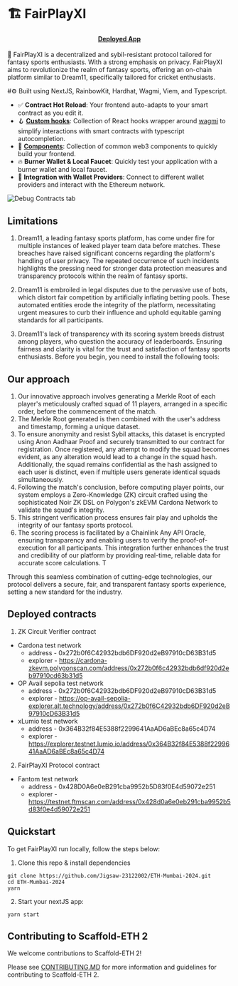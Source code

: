 # 🏗 FairPlayXI

<h4 align="center">
  <a href="https://fairplayxi-sarvagnya.vercel.app?_vercel_share=7XUHmYBZNDSloyWxg1fHNNumRZ4w0JVq">Deployed App</a>
</h4>

🧪 FairPlayXI is a decentralized and sybil-resistant protocol tailored for fantasy sports enthusiasts. With a strong emphasis on privacy. FairPlayXI aims to revolutionize the realm of fantasy sports, offering an on-chain platform similar to Dream11, specifically tailored for cricket enthusiasts.

#⚙️ Built using NextJS, RainbowKit, Hardhat, Wagmi, Viem, and Typescript.

- ✅ **Contract Hot Reload**: Your frontend auto-adapts to your smart contract as you edit it.
- 🪝 **[Custom hooks](https://docs.scaffoldeth.io/hooks/)**: Collection of React hooks wrapper around [wagmi](https://wagmi.sh/) to simplify interactions with smart contracts with typescript autocompletion.
- 🧱 [**Components**](https://docs.scaffoldeth.io/components/): Collection of common web3 components to quickly build your frontend.
- 🔥 **Burner Wallet & Local Faucet**: Quickly test your application with a burner wallet and local faucet.
- 🔐 **Integration with Wallet Providers**: Connect to different wallet providers and interact with the Ethereum network.

![Debug Contracts tab](https://github.com/scaffold-eth/scaffold-eth-2/assets/55535804/b237af0c-5027-4849-a5c1-2e31495cccb1)

## Limitations

1. Dream11, a leading fantasy sports platform, has come under fire for multiple instances of leaked player team data before matches. These breaches have raised significant concerns regarding the platform's handling of user privacy. The repeated occurrence of such incidents highlights the pressing need for stronger data protection measures and transparency protocols within the realm of fantasy sports.

2. Dream11 is embroiled in legal disputes due to the pervasive use of bots, which distort fair competition by artificially inflating betting pools. These automated entities erode the integrity of the platform, necessitating urgent measures to curb their influence and uphold equitable gaming standards for all participants.

3. Dream11's lack of transparency with its scoring system breeds distrust among players, who question the accuracy of leaderboards. Ensuring fairness and clarity is vital for the trust and satisfaction of fantasy sports enthusiasts.
Before you begin, you need to install the following tools:

## Our approach

1. Our innovative approach involves generating a Merkle Root of each player's meticulously crafted squad of 11 players, arranged in a specific order, before the commencement of the match.
2. The Merkle Root generated is then combined with the user's address and timestamp, forming a unique dataset.
3. To ensure anonymity and resist Sybil attacks, this dataset is encrypted using Anon Aadhaar Proof and securely transmitted to our contract for registration. Once registered, any attempt to modify the squad becomes evident, as any alteration would lead to a change in the squad hash. Additionally, the squad remains confidential as the hash assigned to each user is distinct, even if multiple users generate identical squads simultaneously.
4. Following the match's conclusion, before computing player points, our system employs a Zero-Knowledge (ZK) circuit crafted using the sophisticated Noir ZK DSL on Polygon's zkEVM Cardona Network to validate the squad's integrity.
5. This stringent verification process ensures fair play and upholds the integrity of our fantasy sports protocol.
6. The scoring process is facilitated by a Chainlink Any API Oracle, ensuring transparency and enabling users to verify the proof-of-execution for all participants. This integration further enhances the trust and credibility of our platform by providing real-time, reliable data for accurate score calculations. T

Through this seamless combination of cutting-edge technologies, our protocol delivers a secure, fair, and transparent fantasy sports experience, setting a new standard for the industry.

## Deployed contracts

1. ZK Circuit Verifier contract
  - Cardona test network
     - address - 0x272b0f6C42932bdb6DF920d2eB97910cD63B31d5
     - explorer - https://cardona-zkevm.polygonscan.com/address/0x272b0f6c42932bdb6df920d2eb97910cd63b31d5
  - OP Avail sepolia test network
     - address - 0x272b0f6C42932bdb6DF920d2eB97910cD63B31d5
     - explorer - https://op-avail-sepolia-explorer.alt.technology/address/0x272b0f6C42932bdb6DF920d2eB97910cD63B31d5
  - xLumio test network
     - address - 0x364B32f84E5388f2299641AaAD6aBEc8a65c4D74
     - explorer - https://explorer.testnet.lumio.io/address/0x364B32f84E5388f2299641AaAD6aBEc8a65c4D74
2. FairPlayXI Protocol contract
  - Fantom test network
     - address - 0x428D0A6e0eB291cba9952b5D83f0E4d59072e251
     - explorer - https://testnet.ftmscan.com/address/0x428d0a6e0eb291cba9952b5d83f0e4d59072e251

## Quickstart

To get FairPlayXI run locally, follow the steps below:

1. Clone this repo & install dependencies

```
git clone https://github.com/Jigsaw-23122002/ETH-Mumbai-2024.git
cd ETH-Mumbai-2024
yarn
```

2. Start your nextJS app:

```
yarn start
```

## Contributing to Scaffold-ETH 2

We welcome contributions to Scaffold-ETH 2!

Please see [CONTRIBUTING.MD](https://github.com/scaffold-eth/scaffold-eth-2/blob/main/CONTRIBUTING.md) for more information and guidelines for contributing to Scaffold-ETH 2.

